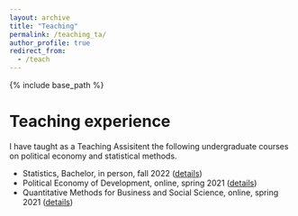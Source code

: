 ```yaml
---
layout: archive
title: "Teaching"
permalink: /teaching_ta/
author_profile: true
redirect_from:
  - /teach
---
```

{% include base_path %}

# Teaching experience

I have taught as a Teaching Assisitent the following undergraduate courses on political economy and statistical methods.

- Statistics, Bachelor, in person, fall 2022 ([details](http://kursuskatalog.cbs.dk/2021-2022/BA-BEBUO1010U.aspx))
- Political Economy of Development, online,  spring 2021  ([details](http://kursuskatalog.cbs.dk/2021-2022/BA-BPOLO1287U.aspx))
- Quantitative Methods for Business and Social Science, online,  spring 2021  ([details](https://kursuskatalog.cbs.dk/2021-2022/BA-BPOLO2010U.aspx))
